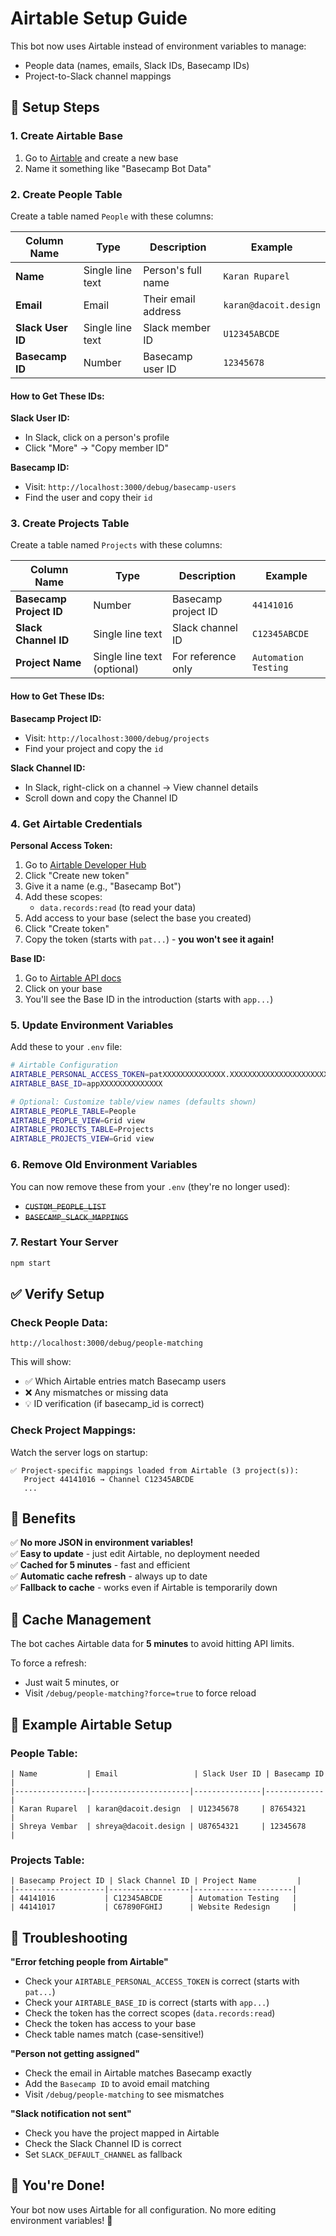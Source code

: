 # Airtable Setup Guide

This bot now uses Airtable instead of environment variables to manage:

- People data (names, emails, Slack IDs, Basecamp IDs)
- Project-to-Slack channel mappings

## 🚀 Setup Steps

### 1. Create Airtable Base

1. Go to [Airtable](https://airtable.com) and create a new base
2. Name it something like "Basecamp Bot Data"

### 2. Create People Table

Create a table named `People` with these columns:

| Column Name       | Type             | Description         | Example               |
| ----------------- | ---------------- | ------------------- | --------------------- |
| **Name**          | Single line text | Person's full name  | `Karan Ruparel`       |
| **Email**         | Email            | Their email address | `karan@dacoit.design` |
| **Slack User ID** | Single line text | Slack member ID     | `U12345ABCDE`         |
| **Basecamp ID**   | Number           | Basecamp user ID    | `12345678`            |

#### How to Get These IDs:

**Slack User ID:**

- In Slack, click on a person's profile
- Click "More" → "Copy member ID"

**Basecamp ID:**

- Visit: `http://localhost:3000/debug/basecamp-users`
- Find the user and copy their `id`

### 3. Create Projects Table

Create a table named `Projects` with these columns:

| Column Name             | Type                        | Description         | Example              |
| ----------------------- | --------------------------- | ------------------- | -------------------- |
| **Basecamp Project ID** | Number                      | Basecamp project ID | `44141016`           |
| **Slack Channel ID**    | Single line text            | Slack channel ID    | `C12345ABCDE`        |
| **Project Name**        | Single line text (optional) | For reference only  | `Automation Testing` |

#### How to Get These IDs:

**Basecamp Project ID:**

- Visit: `http://localhost:3000/debug/projects`
- Find your project and copy the `id`

**Slack Channel ID:**

- In Slack, right-click on a channel → View channel details
- Scroll down and copy the Channel ID

### 4. Get Airtable Credentials

**Personal Access Token:**

1. Go to [Airtable Developer Hub](https://airtable.com/create/tokens)
2. Click "Create new token"
3. Give it a name (e.g., "Basecamp Bot")
4. Add these scopes:
   - `data.records:read` (to read your data)
5. Add access to your base (select the base you created)
6. Click "Create token"
7. Copy the token (starts with `pat...`) - **you won't see it again!**

**Base ID:**

1. Go to [Airtable API docs](https://airtable.com/api)
2. Click on your base
3. You'll see the Base ID in the introduction (starts with `app...`)

### 5. Update Environment Variables

Add these to your `.env` file:

```bash
# Airtable Configuration
AIRTABLE_PERSONAL_ACCESS_TOKEN=patXXXXXXXXXXXXXX.XXXXXXXXXXXXXXXXXXXXXXXXXXXXXXXXXXXXXXXX
AIRTABLE_BASE_ID=appXXXXXXXXXXXXXX

# Optional: Customize table/view names (defaults shown)
AIRTABLE_PEOPLE_TABLE=People
AIRTABLE_PEOPLE_VIEW=Grid view
AIRTABLE_PROJECTS_TABLE=Projects
AIRTABLE_PROJECTS_VIEW=Grid view
```

### 6. Remove Old Environment Variables

You can now remove these from your `.env` (they're no longer used):

- ~~`CUSTOM_PEOPLE_LIST`~~
- ~~`BASECAMP_SLACK_MAPPINGS`~~

### 7. Restart Your Server

```bash
npm start
```

## ✅ Verify Setup

### Check People Data:

```
http://localhost:3000/debug/people-matching
```

This will show:

- ✅ Which Airtable entries match Basecamp users
- ❌ Any mismatches or missing data
- 💡 ID verification (if basecamp_id is correct)

### Check Project Mappings:

Watch the server logs on startup:

```
✅ Project-specific mappings loaded from Airtable (3 project(s)):
   Project 44141016 → Channel C12345ABCDE
   ...
```

## 🎯 Benefits

✅ **No more JSON in environment variables!**  
✅ **Easy to update** - just edit Airtable, no deployment needed  
✅ **Cached for 5 minutes** - fast and efficient  
✅ **Automatic cache refresh** - always up to date  
✅ **Fallback to cache** - works even if Airtable is temporarily down

## 🔄 Cache Management

The bot caches Airtable data for **5 minutes** to avoid hitting API limits.

To force a refresh:

- Just wait 5 minutes, or
- Visit `/debug/people-matching?force=true` to force reload

## 📝 Example Airtable Setup

### People Table:

```
| Name           | Email                 | Slack User ID | Basecamp ID |
|----------------|----------------------|---------------|-------------|
| Karan Ruparel  | karan@dacoit.design  | U12345678     | 87654321    |
| Shreya Vembar  | shreya@dacoit.design | U87654321     | 12345678    |
```

### Projects Table:

```
| Basecamp Project ID | Slack Channel ID | Project Name         |
|--------------------|------------------|----------------------|
| 44141016           | C12345ABCDE      | Automation Testing   |
| 44141017           | C67890FGHIJ      | Website Redesign     |
```

## 🐛 Troubleshooting

**"Error fetching people from Airtable"**

- Check your `AIRTABLE_PERSONAL_ACCESS_TOKEN` is correct (starts with `pat...`)
- Check your `AIRTABLE_BASE_ID` is correct (starts with `app...`)
- Check the token has the correct scopes (`data.records:read`)
- Check the token has access to your base
- Check table names match (case-sensitive!)

**"Person not getting assigned"**

- Check the email in Airtable matches Basecamp exactly
- Add the `Basecamp ID` to avoid email matching
- Visit `/debug/people-matching` to see mismatches

**"Slack notification not sent"**

- Check you have the project mapped in Airtable
- Check the Slack Channel ID is correct
- Set `SLACK_DEFAULT_CHANNEL` as fallback

## 🎉 You're Done!

Your bot now uses Airtable for all configuration. No more editing environment variables! 🚀
